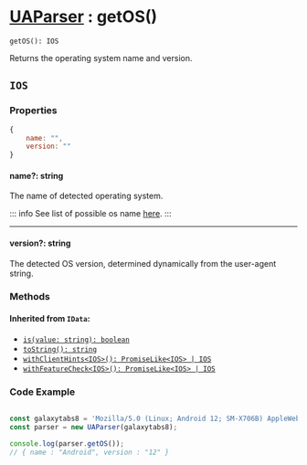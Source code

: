 # [UAParser](/api/main/overview#methods) : getOS()

`getOS(): IOS`

Returns the operating system name and version.

## `IOS`

### Properties

```js
{ 
    name: "", 
    version: ""
}
```

#### name?: string

The name of detected operating system.

::: info
See list of possible os name [here](/info/os/name).
:::

---
#### version?: string

The detected OS version, determined dynamically from the user-agent string.

### Methods

#### Inherited from `IData`:

- [`is(value: string): boolean`](/api/main/idata/is)
- [`toString(): string`](/api/main/idata/to-string)
- [`withClientHints<IOS>(): PromiseLike<IOS> | IOS`](/api/main/idata/with-client-hints)
- [`withFeatureCheck<IOS>(): PromiseLike<IOS> | IOS`](/api/main/idata/with-feature-check)

### Code Example

```js

const galaxytabs8 = 'Mozilla/5.0 (Linux; Android 12; SM-X706B) AppleWebKit/537.36 (KHTML, like Gecko) Chrome/103.0.5060.53 Safari/537.36'
const parser = new UAParser(galaxytabs8);

console.log(parser.getOS());
// { name : "Android", version : "12" }
```
